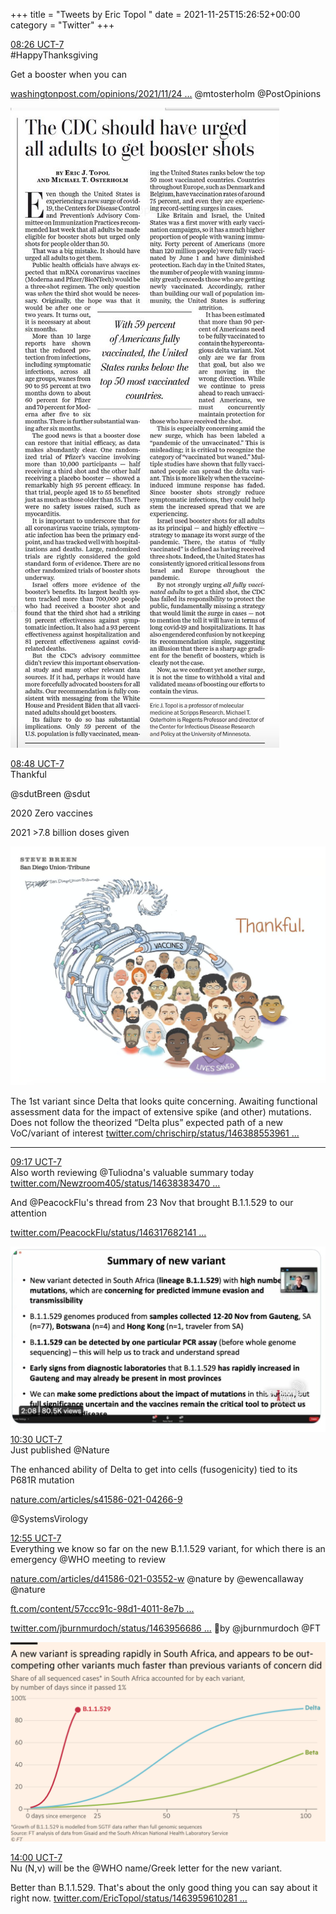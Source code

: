 +++
title = "Tweets by Eric Topol " 
date = 2021-11-25T15:26:52+00:00
category = "Twitter"
+++
<div class="tweet"> 
<div class="profile"> 
<a href="https://twitter.com/erictopol/status/1463891945608990723" target="_blank" rel="noreferer">08:26 UCT-7</a> 
</div> 
<div class="content"> 
#HappyThanksgiving 

Get a booster when you can

<a href="https://www.washingtonpost.com/opinions/2021/11/24/cdc-got-it-wrong-it-should-have-urged-all-adults-get-covid-19-booster-shots/?utm_campaign=wp_opinions_pm&utm_medium=email&utm_source=newsletter&wpisrc=nl_popns&carta-url=https%3A%2F%2Fs2.washingtonpost.com%2Fcar-ln-tr%2F355dd84%2F619ea1099d2fdab56b9d8b25%2F59c40d789bbc0f7fdd6ab798%2F28%2F66%2F619ea1099d2fdab56b9d8b25" target="_blank" rel="noreferer">washingtonpost.com/opinions/2021/11/24 ...</a> 
 @mtosterholm @PostOpinions </div> 
<a href="/twitter/erictopol/images/FFDHmCMUUAIZsMc.jpg"  ><img src="/twitter/erictopol/images/FFDHmCMUUAIZsMc.jpg" alt="Twitter image" ></img></a></div> 
<div class="tweet"> 
<div class="profile"> 
<a href="https://twitter.com/erictopol/status/1463897312447533063" target="_blank" rel="noreferer">08:48 UCT-7</a> 
</div> 
<div class="content"> 
Thankful

@sdutBreen @sdut 

2020  Zero vaccines

2021   &gt;7.8 billion doses given </div> 
<a href="/twitter/erictopol/images/FFDOzzKVQAI3dBl.jpg"  ><img src="/twitter/erictopol/images/FFDOzzKVQAI3dBl.jpg" alt="Twitter image" ></img></a></div> 
<div class="thread"> 
<div class="thread-content"> 
The 1st variant since Delta that looks quite concerning. Awaiting functional assessment data for the impact of extensive spike (and other) mutations. Does not follow the theorized “Delta plus” expected path of a new VoC/variant of interest <a href="https://twitter.com/chrischirp/status/1463885539619311616" target="_blank" rel="noreferer">twitter.com/chrischirp/status/146388553961 ...</a> 
</div> 
<hr><div class="profile"> 
<a href="https://twitter.com/erictopol/status/1463904583990669313" target="_blank" rel="noreferer">09:17 UCT-7</a> 
</div> 
<div class="content"> 
Also worth reviewing @Tuliodna's valuable summary today <a href="https://twitter.com/Newzroom405/status/1463838347051384837" target="_blank" rel="noreferer">twitter.com/Newzroom405/status/14638383470 ...</a> 


And @PeacockFlu's thread from 23 Nov that brought B.1.1.529 to our attention

<a href="https://twitter.com/PeacockFlu/status/1463176821416075279" target="_blank" rel="noreferer">twitter.com/PeacockFlu/status/146317682141 ...</a> 
 </div> 
<a href="/twitter/erictopol/images/FFDVaWQVkAo6PKj.jpg"  ><img src="/twitter/erictopol/images/FFDVaWQVkAo6PKj.jpg" alt="Twitter image" ></img></a></div> 
<div class="tweet"> 
<div class="profile"> 
<a href="https://twitter.com/erictopol/status/1463923166217052177" target="_blank" rel="noreferer">10:30 UCT-7</a> 
</div> 
<div class="content"> 
Just published @Nature 

The enhanced ability of Delta to get into cells (fusogenicity) tied to its P681R mutation

<a href="https://www.nature.com/articles/s41586-021-04266-9" target="_blank" rel="noreferer">nature.com/articles/s41586-021-04266-9</a> 


@SystemsVirology</div> 
</div> 
<div class="tweet"> 
<div class="profile"> 
<a href="https://twitter.com/erictopol/status/1463959610281259019" target="_blank" rel="noreferer">12:55 UCT-7</a> 
</div> 
<div class="content"> 
Everything we know so far on the new B.1.1.529 variant, for which there is an emergency @WHO meeting to review

<a href="https://www.nature.com/articles/d41586-021-03552-w" target="_blank" rel="noreferer">nature.com/articles/d41586-021-03552-w</a> 
  @nature by @ewencallaway @nature

<a href="https://www.ft.com/content/57ccc91c-98d1-4011-8e7b-b7031c769624#post-96fe2444-cb6f-4db7-97f0-90010729f715" target="_blank" rel="noreferer">ft.com/content/57ccc91c-98d1-4011-8e7b ...</a> 


<a href="https://twitter.com/jburnmurdoch/status/1463956686075580421" target="_blank" rel="noreferer">twitter.com/jburnmurdoch/status/1463956686 ...</a> 
 🧵by @jburnmurdoch @FT </div> 
<a href="/twitter/erictopol/images/FFEHAdRVUAQkWKg.png"  ><img src="/twitter/erictopol/images/FFEHAdRVUAQkWKg.png" alt="Twitter image" ></img></a></div> 
<div class="tweet"> 
<div class="profile"> 
<a href="https://twitter.com/erictopol/status/1463975943257481216" target="_blank" rel="noreferer">14:00 UCT-7</a> 
</div> 
<div class="content"> 
Nu (Ν,ν) will be the @WHO name/Greek letter for the new variant.

Better than B.1.1.529. That's about the only good thing you can say about it right now. <a href="https://twitter.com/EricTopol/status/1463959610281259019" target="_blank" rel="noreferer">twitter.com/EricTopol/status/1463959610281 ...</a> 
</div> 
</div> 


